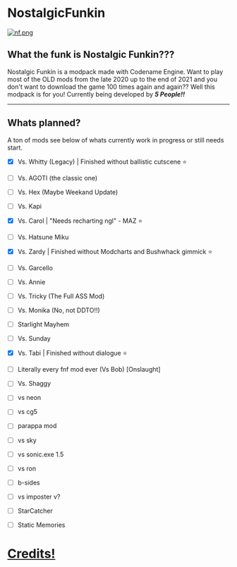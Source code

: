 # NostalgicFunkin
[![nf.png](https://i.postimg.cc/YCFPbpny/nf.png)](https://postimg.cc/TKRQPXXr)
## What the funk is Nostalgic Funkin???
Nostalgic Funkin is a modpack made with Codename Engine. Want to play most of the OLD mods from the late 2020 up to the end of 2021 and you don't want to download the game 100 times again and again?? Well this modpack is for you! Currently being developed by ***5 People!!***

--------------------

## Whats planned?

A ton of mods see below of whats currently work in progress or still needs start.

- [x] Vs. Whitty (Legacy) | Finished without ballistic cutscene ⭐
- [ ] Vs. AGOTI (the classic one)
- [ ] Vs. Hex (Maybe Weekand Update)
- [ ] Vs. Kapi
- [x] Vs. Carol | "Needs recharting ngl" - MAZ ⭐
- [ ] Vs. Hatsune Miku
- [x] Vs. Zardy | Finished without Modcharts and Bushwhack gimmick ⭐
- [ ] Vs. Garcello
- [ ] Vs. Annie
- [ ] Vs. Tricky (The Full ASS Mod)
- [ ] Vs. Monika (No, not DDTO!!)
- [ ] Starlight Mayhem
- [ ] Vs. Sunday
- [x] Vs. Tabi | Finished without dialogue ⭐
- [ ] Literally every fnf mod ever (Vs Bob) [Onslaught]
- [ ] Vs. Shaggy
- [ ] vs neon
- [ ] vs cg5
- [ ] parappa mod
- [ ] vs sky
- [ ] vs sonic.exe 1.5
- [ ] vs ron
- [ ] b-sides
- [ ] vs imposter v?
- [ ] StarCatcher
- [ ] Static Memories


# [Credits!](https://github.com/AceThePan/NostalgicFunkin/blob/main/data/config/credits.xml)